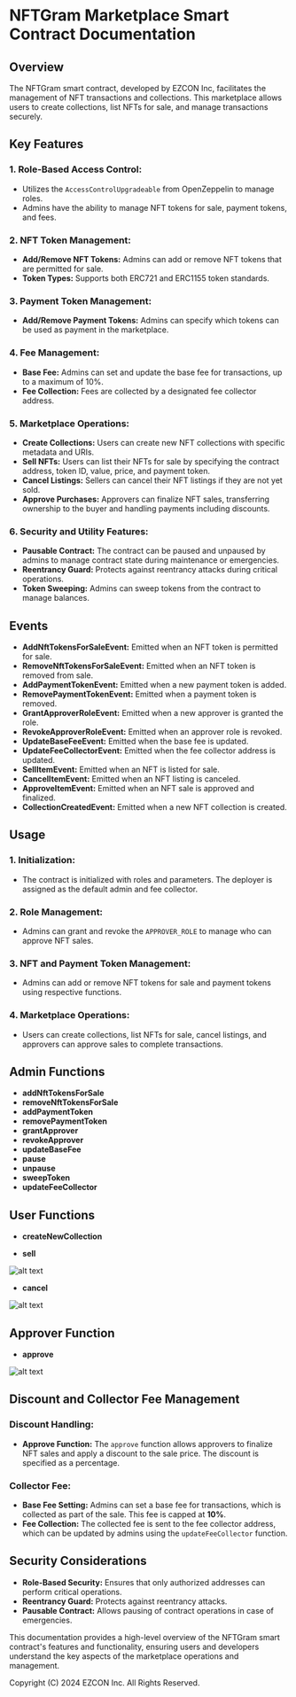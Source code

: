 # NFTGram Marketplace Smart Contract Documentation

## Overview

The NFTGram smart contract, developed by EZCON Inc, facilitates the management of NFT transactions and collections. This marketplace allows users to create collections, list NFTs for sale, and manage transactions securely.

## Key Features

### 1. Role-Based Access Control:

- Utilizes the `AccessControlUpgradeable` from OpenZeppelin to manage roles.
- Admins have the ability to manage NFT tokens for sale, payment tokens, and fees.

### 2. NFT Token Management:

- **Add/Remove NFT Tokens:** Admins can add or remove NFT tokens that are permitted for sale.
- **Token Types:** Supports both ERC721 and ERC1155 token standards.

### 3. Payment Token Management:

- **Add/Remove Payment Tokens:** Admins can specify which tokens can be used as payment in the marketplace.

### 4. Fee Management:

- **Base Fee:** Admins can set and update the base fee for transactions, up to a maximum of 10%.
- **Fee Collection:** Fees are collected by a designated fee collector address.

### 5. Marketplace Operations:

- **Create Collections:** Users can create new NFT collections with specific metadata and URIs.
- **Sell NFTs:** Users can list their NFTs for sale by specifying the contract address, token ID, value, price, and payment token.
- **Cancel Listings:** Sellers can cancel their NFT listings if they are not yet sold.
- **Approve Purchases:** Approvers can finalize NFT sales, transferring ownership to the buyer and handling payments including discounts.

### 6. Security and Utility Features:

- **Pausable Contract:** The contract can be paused and unpaused by admins to manage contract state during maintenance or emergencies.
- **Reentrancy Guard:** Protects against reentrancy attacks during critical operations.
- **Token Sweeping:** Admins can sweep tokens from the contract to manage balances.

## Events

- **AddNftTokensForSaleEvent:** Emitted when an NFT token is permitted for sale.
- **RemoveNftTokensForSaleEvent:** Emitted when an NFT token is removed from sale.
- **AddPaymentTokenEvent:** Emitted when a new payment token is added.
- **RemovePaymentTokenEvent:** Emitted when a payment token is removed.
- **GrantApproverRoleEvent:** Emitted when a new approver is granted the role.
- **RevokeApproverRoleEvent:** Emitted when an approver role is revoked.
- **UpdateBaseFeeEvent:** Emitted when the base fee is updated.
- **UpdateFeeCollectorEvent:** Emitted when the fee collector address is updated.
- **SellItemEvent:** Emitted when an NFT is listed for sale.
- **CancelItemEvent:** Emitted when an NFT listing is canceled.
- **ApproveItemEvent:** Emitted when an NFT sale is approved and finalized.
- **CollectionCreatedEvent:** Emitted when a new NFT collection is created.

## Usage

### 1. Initialization:

- The contract is initialized with roles and parameters. The deployer is assigned as the default admin and fee collector.

### 2. Role Management:

- Admins can grant and revoke the `APPROVER_ROLE` to manage who can approve NFT sales.

### 3. NFT and Payment Token Management:

- Admins can add or remove NFT tokens for sale and payment tokens using respective functions.

### 4. Marketplace Operations:

- Users can create collections, list NFTs for sale, cancel listings, and approvers can approve sales to complete transactions.

## Admin Functions

- **addNftTokensForSale**
- **removeNftTokensForSale**
- **addPaymentToken**
- **removePaymentToken**
- **grantApprover**
- **revokeApprover**
- **updateBaseFee**
- **pause**
- **unpause**
- **sweepToken**
- **updateFeeCollector**

## User Functions

- **createNewCollection**

- **sell**

![alt text](flowcharts/sell_flowchart.png)

- **cancel**

![alt text](flowcharts/cancel_flowchart.png)

## Approver Function

- **approve**

![alt text](flowcharts/approve_flowchart.png)

## Discount and Collector Fee Management

### Discount Handling:

- **Approve Function:** The `approve` function allows approvers to finalize NFT sales and apply a discount to the sale price. The discount is specified as a percentage.

### Collector Fee:

- **Base Fee Setting:** Admins can set a base fee for transactions, which is collected as part of the sale. This fee is capped at **10%**.
- **Fee Collection:** The collected fee is sent to the fee collector address, which can be updated by admins using the `updateFeeCollector` function.

## Security Considerations

- **Role-Based Security:** Ensures that only authorized addresses can perform critical operations.
- **Reentrancy Guard:** Protects against reentrancy attacks.
- **Pausable Contract:** Allows pausing of contract operations in case of emergencies.

This documentation provides a high-level overview of the NFTGram smart contract's features and functionality, ensuring users and developers understand the key aspects of the marketplace operations and management.

Copyright (C) 2024 EZCON Inc. All Rights Reserved.
